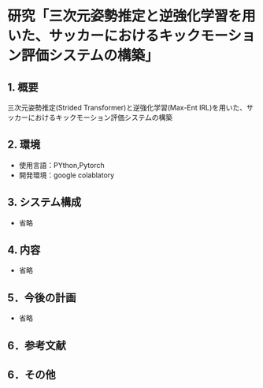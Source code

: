 # 研究「三次元姿勢推定と逆強化学習を用いた、サッカーにおけるキックモーション評価システムの構築」

## 1. 概要
三次元姿勢推定(Strided Transformer)と逆強化学習(Max-Ent IRL)を用いた、サッカーにおけるキックモーション評価システムの構築  


## 2. 環境
- 使用言語：PYthon,Pytorch
- 開発環境：google colablatory

## 3. システム構成
- 省略

## 4. 内容
- 省略

## 5．今後の計画
- 省略

## 6．参考文献

## 6．その他
